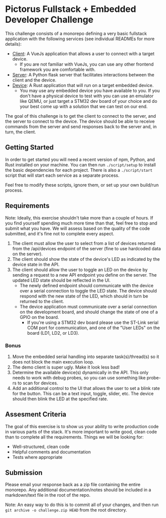 # Pictorus Fullstack + Embedded Developer Challenge

This challenge consists of a monorepo defining a very basic fullstack application with the following services (see individual READMEs for more details):

- [Client](./client/README.md): A VueJs application that allows a user to connect with a target device.
  - If you are not familiar with VueJs, you can use any other frontend framework you are comfortable with.
- [Server](./server/README.md): A Python flask server that facilitates interactions between the client and the device.
- [Device](./device/README.md): A Rust application that will run on a target embedded device.
  - You may use any embedded device you have available to you. If you don't have a physical device to test with you can use an emulator like QEMU, or just target a STM32 dev board of your choice and do your best come up with a solution that we can test on our end.

The goal of this challenge is to get the client to connect to the server, and the server to connect to the device. The device should be able to receive commands from the server and send responses back to the server and, in turn, the client.

## Getting Started

In order to get started you will need a recent version of npm, Python, and Rust installed on your machine. You can then run `./script/setup` to install the basic dependencies for each project. There is also a `./script/start` script that will start each service as a separate process.

Feel free to modify these scripts, ignore them, or set up your own build/run process.

## Requirements

Note: Ideally, this exercise shouldn't take more than a couple of hours. If you find yourself spending much more time than that, feel free to stop and submit what you have. We will assess based on the quality of the code submitted, and it's fine not to complete every aspect.

1. The client must allow the user to select from a list of devices returned from the /api/devices endpoint of the server (fine to use hardcoded data on the server).
2. The client should show the state of the device's LED as indicated by the device state in the API.
3. The client should allow the user to toggle an LED on the device by sending a request to a new API endpoint you define on the server. The updated LED state should be reflected in the UI.
   - The newly defined endpoint should communicate with the device over a serial connection to toggle the LED state. The device should respond with the new state of the LED, which should in turn be returned to the client.
   - The device application must communicate over a serial connection on the development board, and should change the state of one of a GPIO on the board.
     - If you're using a STM32 dev board please use the ST-Link serial COM port for communication, and one of the "User LEDs" on the board (LD1, LD2, or LD3).

### Bonus

1. Move the embedded serial handling into separate task(s)/thread(s) so it does not block the main execution loop.
2. The demo client is super ugly. Make it look less bad!
3. Determine the available device(s) dynamically in the API. This only needs to work with debug probes, so you can use something like probe-rs to scan for devices.
4. Add an additional control to the UI that allows the user to set a blink rate for the button. This can be a text input, toggle, slider, etc. The device should then blink the LED at the specified rate.

## Assesment Criteria

The goal of this exercise is to show us your ability to write production code in various parts of the stack. It's more important to write good, clean code than to complete all the requirements. Things we will be looking for:

- Well-structured, clean code
- Helpful comments and documentation
- Tests where appropriate

## Submission

Please email your response back as a zip file containing the entire monorepo. Any additional documentation/notes should be included in a markdown/text file in the root of the repo.

Note: An easy way to do this is to commit all of your changes, and then run `git archive -o challenge.zip HEAD` from the root directory.
